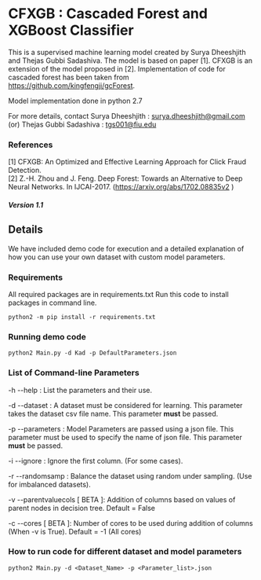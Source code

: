 # CFXGB : Cascaded Forest and XGBoost Classifier

This is a supervised machine learning model created by Surya Dheeshjith and Thejas Gubbi Sadashiva. The model is based on paper [1]. CFXGB is an extension of the model proposed in [2]. 
Implementation of code for cascaded forest has been taken from https://github.com/kingfengji/gcForest.

Model implementation done in python 2.7

For more details, contact Surya Dheeshjith : surya.dheeshjith@gmail.com (or) Thejas Gubbi Sadashiva : tgs001@fiu.edu
                 
### References
[1] CFXGB: An Optimized and Effective Learning Approach for Click Fraud Detection.  
[2]  Z.-H. Zhou and J. Feng. Deep Forest: Towards an Alternative to Deep Neural Networks.
In IJCAI-2017. (https://arxiv.org/abs/1702.08835v2 )


##### Version 1.1

## Details

We have included demo code for execution and a detailed explanation of how you can use your own dataset with custom model parameters.

### Requirements

All required packages are in requirements.txt
Run this code to install packages in command line.

```python2 -m pip install -r requirements.txt```

### Running demo code

```python2 Main.py -d Kad -p DefaultParameters.json```

### List of Command-line Parameters

-h --help : List the parameters and their use. 

-d --dataset : A dataset must be considered for learning. This parameter takes the dataset csv file name. This parameter **must** be passed.    

-p --parameters : Model Parameters are passed using a json file. This parameter must be used to specify the name of json file. This parameter **must** be passed.  

-i --ignore : Ignore the first column. (For some cases).   

-r --randomsamp : Balance the dataset using random under sampling. (Use for imbalanced datasets).   

-v --parentvaluecols [ BETA ]: Addition of columns based on values of parent nodes in decision tree. Default = False

-c --cores [ BETA ]: Number of cores to be used during addition of columns (When -v is True). Default = -1 (All cores)

### How to run code for different dataset and model parameters

```python2 Main.py -d <Dataset_Name> -p <Parameter_list>.json```






